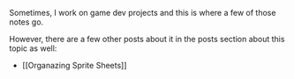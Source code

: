 Sometimes, I work on game dev projects and this is where a few of those notes go.

However, there are a few other posts about it in the posts section about this topic as well:
- [[Organazing Sprite Sheets]]